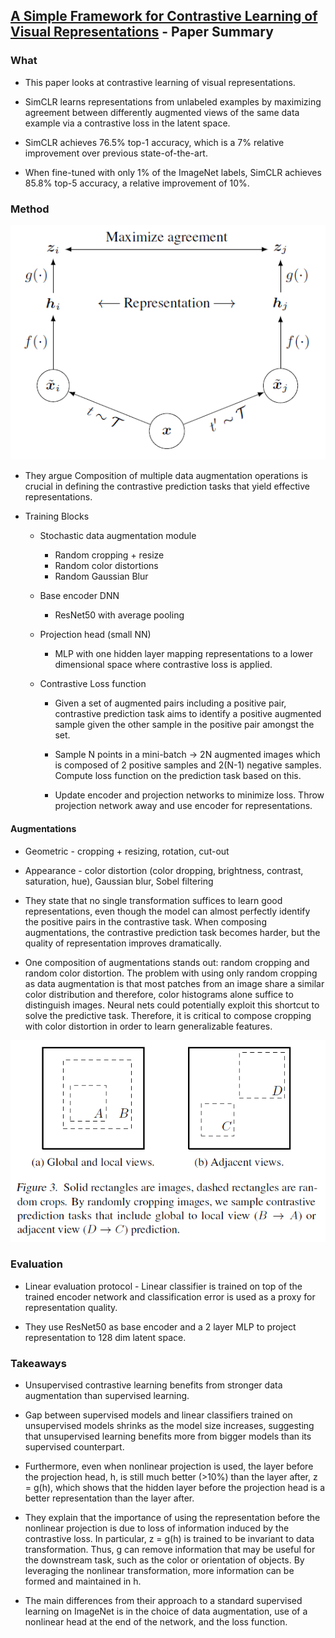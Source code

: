 ## [A Simple Framework for Contrastive Learning of Visual Representations](https://arxiv.org/abs/2002.05709) - Paper Summary

### What
- This paper looks at contrastive learning of visual representations.

- SimCLR learns representations from unlabeled examples by maximizing agreement between differently augmented views of the same data example via a contrastive loss in the latent space.

- SimCLR achieves 76.5% top-1 accuracy, which is a 7% relative improvement over previous state-of-the-art.

- When fine-tuned with only 1% of the ImageNet labels, SimCLR achieves 85.8% top-5 accuracy, a relative improvement of 10%.

### Method

<img src="../paperSummaries/simclr1.PNG?raw=true"/>

- They argue Composition of multiple data augmentation operations is crucial in defining the contrastive prediction tasks that yield effective representations.

- Training Blocks
    - Stochastic data augmentation module
        - Random cropping + resize
        - Random color distortions
        - Random Gaussian Blur

    - Base encoder DNN
        - ResNet50 with average pooling

    - Projection head (small NN)
        - MLP with one hidden layer mapping representations to a lower dimensional space where contrastive loss is applied.

    - Contrastive Loss function
        - Given a set of augmented pairs including a positive pair, contrastive prediction task aims to identify a positive augmented sample given the other sample in the positive pair amongst the set.

        - Sample N points in a mini-batch -> 2N augmented images which is composed of 2 positive samples and 2(N-1) negative samples. Compute loss function on the prediction task based on this.

        - Update encoder and projection networks to minimize loss. Throw projection network away and use encoder for representations.

#### Augmentations
- Geometric - cropping + resizing, rotation, cut-out

- Appearance - color distortion (color dropping, brightness, contrast, saturation, hue), Gaussian blur, Sobel filtering

- They state that no single transformation suffices to learn good representations, even though the model can almost perfectly identify the positive pairs in the contrastive task. When composing augmentations, the contrastive prediction task becomes harder, but the quality of representation improves dramatically.

- One composition of augmentations stands out: random cropping and random color distortion. The problem with using only random cropping as data augmentation is that most patches from an image share a similar color distribution and therefore, color histograms alone suffice to distinguish images. Neural nets could potentially exploit this shortcut to solve the predictive task. Therefore, it is critical to compose cropping with color distortion in order to learn generalizable features.

<img src="../paperSummaries/simclr2.PNG?raw=true"/>


### Evaluation
- Linear evaluation protocol - Linear classifier is trained on top of the trained encoder network and classification error is used as a proxy for representation quality.

- They use ResNet50 as base encoder and a 2 layer MLP to project representation to 128 dim latent space.

### Takeaways
- Unsupervised contrastive learning benefits from stronger data augmentation than supervised learning.

- Gap between supervised models and linear classifiers trained on unsupervised models shrinks as the model size increases, suggesting that unsupervised learning benefits more from bigger models than its supervised counterpart.

- Furthermore, even when nonlinear projection is used, the layer before the projection head, h, is still much better (>10%) than the layer after, z = g(h), which shows that the hidden layer before the projection head is a better representation than the layer after.

- They explain that the importance of using the representation before the nonlinear projection is due to loss of information induced by the contrastive loss. In particular, z = g(h) is trained to be invariant to data transformation. Thus, g can remove information that may be useful for the downstream task, such as the color or orientation of objects. By leveraging the nonlinear transformation, more information can be formed and maintained in h.

- The main differences from their approach to a standard supervised learning on ImageNet is in the choice of data augmentation, use of a nonlinear head at the end of the network, and the loss function.
